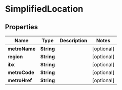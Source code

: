 

# SimplifiedLocation


## Properties

| Name | Type | Description | Notes |
|------------ | ------------- | ------------- | -------------|
|**metroName** | **String** |  |  [optional] |
|**region** | **String** |  |  [optional] |
|**ibx** | **String** |  |  [optional] |
|**metroCode** | **String** |  |  [optional] |
|**metroHref** | **String** |  |  [optional] |



